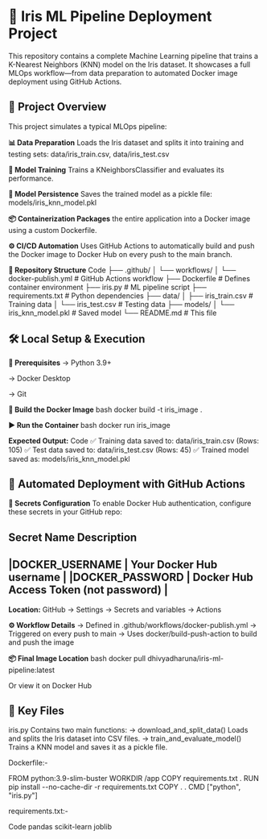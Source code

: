 # 🐳 Iris ML Pipeline Deployment Project
This repository contains a complete Machine Learning pipeline that trains a K-Nearest Neighbors (KNN) model on the Iris dataset. It showcases a full MLOps workflow—from data preparation to automated Docker image deployment using GitHub Actions.

## 🚀 Project Overview
This project simulates a typical MLOps pipeline:

**📊 Data Preparation** Loads the Iris dataset and splits it into training and testing sets: data/iris_train.csv, data/iris_test.csv

**🧠 Model Training** Trains a KNeighborsClassifier and evaluates its performance.

**💾 Model Persistence** Saves the trained model as a pickle file: models/iris_knn_model.pkl

**📦 Containerization Packages** the entire application into a Docker image using a custom Dockerfile.

**⚙️ CI/CD Automation** Uses GitHub Actions to automatically build and push the Docker image to Docker Hub on every push to the main branch.

**📁 Repository Structure**
Code
├── .github/
│   └── workflows/
│       └── docker-publish.yml     # GitHub Actions workflow
├── Dockerfile                     # Defines container environment
├── iris.py                        # ML pipeline script
├── requirements.txt               # Python dependencies
├── data/
│   ├── iris_train.csv             # Training data
│   └── iris_test.csv              # Testing data
├── models/
│   └── iris_knn_model.pkl         # Saved model
└── README.md                      # This file
## 🛠️ Local Setup & Execution
**🔧 Prerequisites**
-> Python 3.9+

-> Docker Desktop

-> Git

**🐳 Build the Docker Image**
bash
docker build -t iris_image .

**▶️ Run the Container**
bash
docker run iris_image

**Expected Output:**
Code
✅ Training data saved to: data/iris_train.csv (Rows: 105)
✅ Test data saved to: data/iris_test.csv (Rows: 45)
✅ Trained model saved as: models/iris_knn_model.pkl

## 🐙 Automated Deployment with GitHub Actions
**🔐 Secrets Configuration**
To enable Docker Hub authentication, configure these secrets in your GitHub repo:

Secret Name	Description
--------------------------------------------------------------
|DOCKER_USERNAME |	Your Docker Hub username                 |
|DOCKER_PASSWORD |	Docker Hub Access Token (not password)   |
--------------------------------------------------------------

**Location:** GitHub → Settings → Secrets and variables → Actions

**⚙️ Workflow Details**
-> Defined in .github/workflows/docker-publish.yml
-> Triggered on every push to main
-> Uses docker/build-push-action to build and push the image

**📦 Final Image Location**
bash
docker pull dhivyadharuna/iris-ml-pipeline:latest

Or view it on Docker Hub

## 📝 Key Files
iris.py
Contains two main functions:
-> download_and_split_data() Loads and splits the Iris dataset into CSV files.
-> train_and_evaluate_model() Trains a KNN model and saves it as a pickle file.

Dockerfile:-

FROM python:3.9-slim-buster
WORKDIR /app 
COPY requirements.txt .
RUN pip install --no-cache-dir -r requirements.txt
COPY . .
CMD ["python", "iris.py"]

requirements.txt:-

Code
pandas
scikit-learn
joblib
